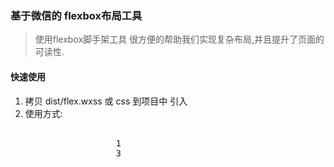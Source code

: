 ### 基于微信的 flexbox布局工具

> 使用flexbox脚手架工具 很方便的帮助我们实现复杂布局,并且提升了页面的可读性.


#### 快速使用
1. 拷贝 dist/flex.wxss 或 css 到项目中 引入
2. 使用方式:  
<pre>
      <view class="fx-row">
                    <view class="fx-1">1</view>
                    <view class="fx-3">3</view>
           </view>
</pre>

